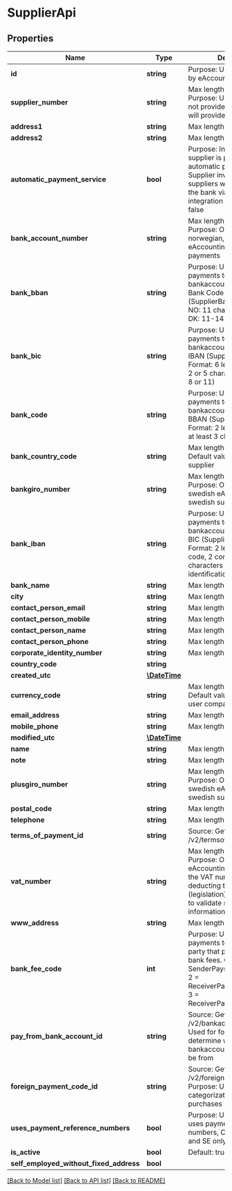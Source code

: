 # SupplierApi

## Properties
Name | Type | Description | Notes
------------ | ------------- | ------------- | -------------
**id** | **string** | Purpose: Unique Id provided by eAccounting | [optional] 
**supplier_number** | **string** | Max length: 16 characters. Purpose: Unique identifier. If not provided, eAccounting will provide one | [optional] 
**address1** | **string** | Max length: 50 characters | [optional] 
**address2** | **string** | Max length: 50 characters | [optional] 
**automatic_payment_service** | **bool** | Purpose: Indicates if the supplier is paid by an automatic payment service. Supplier invoices to such suppliers will not be sent to the bank via the bank integration  Default value: false | [optional] 
**bank_account_number** | **string** | Max length: 50 characters. Purpose: Only used in norwegian, dutch and danish eAccounting for domestic payments | [optional] 
**bank_bban** | **string** | Purpose: Used on foreign payments to identify a bankaccount together with Bank Code (SupplierBankCode)  Format NO: 11 characters, Format DK: 11-14 characters | [optional] 
**bank_bic** | **string** | Purpose: Used on foreign payments to identify a bankaccount together with IBAN (SupplierBankIban)  Format: 6 letters followed by 2 or 5 characters (total length 8 or 11) | [optional] 
**bank_code** | **string** | Purpose: Used on foreign payments to identify a bankaccount together with BBAN (SupplierBankBban)  Format: 2 letters followed by at least 3 characters | [optional] 
**bank_country_code** | **string** | Max length: 2 characters. Default value: Country of the supplier | [optional] 
**bankgiro_number** | **string** | Max length: 10 characters. Purpose: Only used in swedish eAccounting, for swedish suppliers | [optional] 
**bank_iban** | **string** | Purpose: Used on foreign payments to identify a bankaccount together with BIC (SupplierBankBic)  Format: 2 letters for country code, 2 control digits, 3 characters for bank identification | [optional] 
**bank_name** | **string** | Max length: 50 characters | [optional] 
**city** | **string** | Max length: 50 characters | [optional] 
**contact_person_email** | **string** | Max length: 225 characters | [optional] 
**contact_person_mobile** | **string** | Max length: 50 characters | [optional] 
**contact_person_name** | **string** | Max length: 50 characters | [optional] 
**contact_person_phone** | **string** | Max length: 50 characters | [optional] 
**corporate_identity_number** | **string** | Max length: 20 characters | [optional] 
**country_code** | **string** |  | [optional] 
**created_utc** | [**\DateTime**](\DateTime.md) |  | [optional] 
**currency_code** | **string** | Max length: 3 characters. Default value: Currency of the user company | [optional] 
**email_address** | **string** | Max length: 225 characters | [optional] 
**mobile_phone** | **string** | Max length: 50 characters | [optional] 
**modified_utc** | [**\DateTime**](\DateTime.md) |  | [optional] 
**name** | **string** | Max length: 50 characters | 
**note** | **string** | Max length: 400 characters | [optional] 
**plusgiro_number** | **string** | Max length: 10 characters. Purpose: Only used in swedish eAccounting, for swedish suppliers | [optional] 
**postal_code** | **string** | Max length: 10 characters | [optional] 
**telephone** | **string** | Max length: 50 characters | [optional] 
**terms_of_payment_id** | **string** | Source: Get from /v2/termsofpayment | 
**vat_number** | **string** | Max length: 20 characters. Purpose: Only used in dutch eAccounting, used to check the VAT number before deducting the VAT (legislation) or for 3rd parties to validate supplier invoice information | [optional] 
**www_address** | **string** | Max length: 255 characters | [optional] 
**bank_fee_code** | **int** | Purpose: Used for foreign payments to determine which party that pays for aditional bank fees. 0 &#x3D; None, 1 &#x3D; SenderPaysAllBankCharges, 2 &#x3D; ReceiverPaysAllBankCharges, 3 &#x3D; ReceiverPaysForeignCosts | [optional] 
**pay_from_bank_account_id** | **string** | Source: Get from /v2/bankaccounts. Purpose: Used for foreign payments to determine which bankaccount the payment will be from | [optional] 
**foreign_payment_code_id** | **string** | Source: Get from /v2/foreignpaymentcodes. Purpose: Used for categorization of foreign purchases (NO and SE only). | [optional] 
**uses_payment_reference_numbers** | **bool** | Purpose: Used if the supplier uses payment reference numbers, OCR, KID etc. NO and SE only. Default: false | [optional] 
**is_active** | **bool** | Default: true | [optional] 
**self_employed_without_fixed_address** | **bool** |  | [optional] 

[[Back to Model list]](../../README.md#documentation-for-models) [[Back to API list]](../../README.md#documentation-for-api-endpoints) [[Back to README]](../../README.md)

